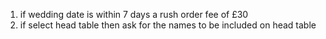 1. if wedding date is within 7 days a rush order fee of £30
2. if select head table then ask for the names to be included on head table
